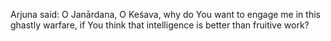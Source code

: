 Arjuna said: O Janārdana, O Keśava, why do You want to engage me in this ghastly warfare, if You think that intelligence is better than fruitive work?